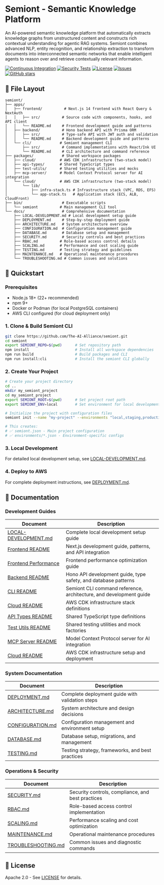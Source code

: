 # Semiont - Semantic Knowledge Platform

An AI-powered semantic knowledge platform that automatically extracts knowledge graphs from unstructured content and constructs rich contextual understanding for agentic RAG systems. Semiont combines advanced NLP, entity recognition, and relationship extraction to transform documents into interconnected semantic networks that enable intelligent agents to reason over and retrieve contextually relevant information.

[![Continuous Integration](https://github.com/The-AI-Alliance/semiont/actions/workflows/ci.yml/badge.svg?branch=main)](https://github.com/The-AI-Alliance/semiont/actions/workflows/ci.yml?query=branch%3Amain)
[![Security Tests](https://github.com/The-AI-Alliance/semiont/actions/workflows/security-tests.yml/badge.svg?branch=main)](https://github.com/The-AI-Alliance/semiont/actions/workflows/security-tests.yml?query=branch%3Amain)
[![License](https://img.shields.io/github/license/The-AI-Alliance/semiont)](https://github.com/The-AI-Alliance/semiont/tree/main?tab=Apache-2.0-1-ov-file#readme)
[![Issues](https://img.shields.io/github/issues/The-AI-Alliance/semiont)](https://github.com/The-AI-Alliance/semiont/issues)
[![GitHub stars](https://img.shields.io/github/stars/The-AI-Alliance/semiont?style=social)](https://github.com/The-AI-Alliance/semiont/stargazers)

## 📁 File Layout

```
semiont/
├── apps/
│   ├── frontend/          # Next.js 14 frontend with React Query & NextAuth
│   │   ├── src/          # Source code with components, hooks, and API client
│   │   └── README.md     # Frontend development guide and patterns
│   ├── backend/          # Hono backend API with Prisma ORM
│   │   ├── src/          # Type-safe API with JWT auth and validation
│   │   └── README.md     # Backend development guide and patterns
│   └── cli/             # Semiont management CLI
│       ├── src/          # Command implementations with React/Ink UI
│       └── README.md     # CLI architecture and command reference
├── packages/             # Shared workspace packages  
│   ├── cloud/           # AWS CDK infrastructure (two-stack model)
│   ├── api-types/       # Shared TypeScript types
│   ├── test-utils/      # Shared testing utilities and mocks
│   ├── mcp-server/      # Model Context Protocol server for AI integration
│   └── cloud/           # AWS CDK infrastructure (two-stack model)  
│       └── lib/
│           ├── infra-stack.ts # Infrastructure stack (VPC, RDS, EFS)
│           └── app-stack.ts   # Application stack (ECS, ALB, CloudFront)
├── bin/                  # Executable scripts
│   └── semiont          # Main management CLI tool
└── docs/                 # Comprehensive documentation
    ├── LOCAL-DEVELOPMENT.md # Local development setup guide
    ├── DEPLOYMENT.md     # Step-by-step deployment guide
    ├── ARCHITECTURE.md   # System architecture overview
    ├── CONFIGURATION.md  # Configuration management guide
    ├── DATABASE.md       # Database setup and management
    ├── SECURITY.md       # Security controls and best practices
    ├── RBAC.md          # Role-based access control details
    ├── SCALING.md       # Performance and cost scaling guide
    ├── TESTING.md       # Testing strategy and guidelines
    ├── MAINTENANCE.md   # Operational maintenance procedures
    └── TROUBLESHOOTING.md # Common issues and solutions
```

## 🚀 Quickstart

### Prerequisites

- Node.js 18+ (22+ recommended)
- npm 9+
- Docker or Podman (for local PostgreSQL containers)
- AWS CLI configured (for cloud deployment only)

### 1. Clone & Build Semiont CLI

```bash
git clone https://github.com/The-AI-Alliance/semiont.git
cd semiont
export SEMIONT_REPO=$(pwd)      # Set repository path
npm install                     # Install all workspace dependencies
npm run build                   # Build packages and CLI
npm run install:cli             # Install the semiont CLI globally
```

### 2. Create Your Project

```bash
# Create your project directory
cd ..
mkdir my_semiont_project
cd my_semiont_project
export SEMIONT_ROOT=$(pwd)      # Set project root path
export SEMIONT_ENV=local        # Set environment for local development

# Initialize the project with configuration files
semiont init --name "my-project" --environments "local,staging,production"

# This creates:
# ✅ semiont.json - Main project configuration
# ✅ environments/*.json - Environment-specific configs
```

### 3. Local Development

For detailed local development setup, see [LOCAL-DEVELOPMENT.md](docs/LOCAL-DEVELOPMENT.md).

### 4. Deploy to AWS

For complete deployment instructions, see [DEPLOYMENT.md](docs/DEPLOYMENT.md).

## 📖 Documentation

### Development Guides

| Document | Description |
|----------|-------------|
| [LOCAL-DEVELOPMENT.md](docs/LOCAL-DEVELOPMENT.md) | Complete local development setup guide |
| [Frontend README](apps/frontend/README.md) | Next.js development guide, patterns, and API integration |
| [Frontend Performance](apps/frontend/docs/PERFORMANCE.md) | Frontend performance optimization guide |
| [Backend README](apps/backend/README.md) | Hono API development guide, type safety, and database patterns |
| [CLI README](apps/cli/README.md) | Semiont CLI command reference, architecture, and development guide |
| [Cloud README](packages/cloud/README.md) | AWS CDK infrastructure stack definitions |
| [API Types README](packages/api-types/README.md) | Shared TypeScript type definitions |
| [Test Utils README](packages/test-utils/README.md) | Shared testing utilities and mock factories |
| [MCP Server README](packages/mcp-server/README.md) | Model Context Protocol server for AI integration |
| [Cloud README](packages/cloud/README.md) | AWS CDK infrastructure setup and deployment |

### System Documentation

| Document | Description |
|----------|-------------|
| [DEPLOYMENT.md](docs/DEPLOYMENT.md) | Complete deployment guide with validation steps |
| [ARCHITECTURE.md](docs/ARCHITECTURE.md) | System architecture and design decisions |
| [CONFIGURATION.md](docs/CONFIGURATION.md) | Configuration management and environment setup |
| [DATABASE.md](docs/DATABASE.md) | Database setup, migrations, and management |
| [TESTING.md](docs/TESTING.md) | Testing strategy, frameworks, and best practices |

### Operations & Security

| Document | Description |
|----------|-------------|
| [SECURITY.md](docs/SECURITY.md) | Security controls, compliance, and best practices |
| [RBAC.md](docs/RBAC.md) | Role-based access control implementation |
| [SCALING.md](docs/SCALING.md) | Performance scaling and cost optimization |
| [MAINTENANCE.md](docs/MAINTENANCE.md) | Operational maintenance procedures |
| [TROUBLESHOOTING.md](docs/TROUBLESHOOTING.md) | Common issues and diagnostic commands |

## 📜 License

Apache 2.0 - See [LICENSE](LICENSE) for details.